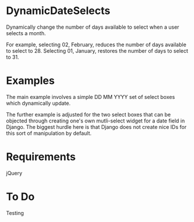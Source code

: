 # DynamicDateSelects
Dynamically change the number of days available to select when a user selects a month.

For example, selecting 02, February, reduces the number of days available to select to 28. Selecting 01, January, restores the number of days to select to 31.

# Examples
The main example involves a simple DD MM YYYY set of select boxes which dynamically update.

The further example is adjusted for the two select boxes that can be objected through creating one's own mutli-select widget for a date field in Django. The biggest hurdle here is that Django does not create nice IDs for this sort of manipulation by default.

# Requirements
jQuery

# To Do
Testing
